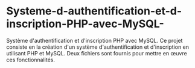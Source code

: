 # Systeme-d-authentification-et-d-inscription-PHP-avec-MySQL-
Système d'authentification et d'inscription PHP avec MySQL. Ce projet consiste en la création d'un système d'authentification et d'inscription en utilisant PHP et MySQL. Deux fichiers sont fournis pour mettre en œuvre ces fonctionnalités.
